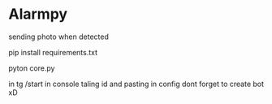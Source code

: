 # Alarmpy
sending photo when detected

pip install requirements.txt

pyton core.py

in tg /start in console taling id and pasting in config dont forget to create bot xD
